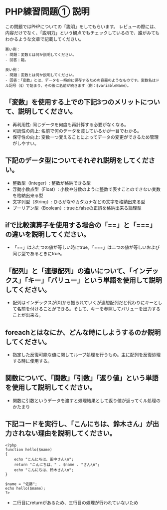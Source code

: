 # PHP練習問題① 説明
この問題ではPHPについての「説明」をしてもらいます。
レビューの際には、内容だけでなく、「説明力」という観点でもチェックしているので、誰がみてもわかるような文章で記載してください。

```
悪い例：
- 問題：変数とは何か説明してください。
- 回答：箱。

良い例：
- 問題：変数とは何か説明してください。
- 回答：「変数」とは、データを一時的に保存するための容器のようなものです。変数名はドル記号（$）で始まり、その後に名前が続きます（例：$variableName）。
```

## 「変数」を使用する上での下記3つのメリットについて、説明してください。
- 再利用性: 同じデータを何度も再計算する必要がなくなる。
- 可読性の向上: 名前で何のデータを渡しているかが一目でわかる。
- 保守性の向上: 変数一つ変えることによってデータの変更ができるため管理がしやすい。

## 下記のデータ型についてそれぞれ説明をしてください。
- 整数型（Integer）: 整数が格納できる型
- 浮動小数点型（Float）: 小数や分数のように整数で表すことのできない実数を格納出来る型
- 文字列型（String）: ひらがなやカタカナなどの文字を格納出来る型
- ブーリアン型（Boolean）: trueとfalseの正誤を格納出来る論理型

## ifで比較演算子を使用する場合の「==」と「===」の違いを説明してください。
- 「==」はふたつの値が等しい時にtrue。「===」は二つの値が等しいおよび同じ型であるときにtrue。

## 「配列」と「連想配列」の違いについて、「インデックス」「キー」「バリュー」という単語を使用して説明してください。
- 配列はインデックスが[0]から振られていくが連想配列だと代わりにキーとして名前を付けることができる。そして、キーを参照してバリューを出力することが出来る。

## foreachとはなにか、どんな時にしようするのか説明してください。
- 指定した反復可能な値に関してループ処理を行うもの。主に配列を反復処理する時に使用する。

## 関数について、「関数」「引数」「返り値」という単語を使用して説明してください。
- 関数に引数というデータを渡すと処理結果として返り値が返ってくル処理のかたまり

## 下記コードを実行し、「こんにちは、鈴木さん」が出力されない理由を説明してください。
```
<?php
function hello($name)
{
    echo "こんにちは、田中さん\n";
    return "こんにちは、" . $name . "さん\n";
    echo "こんにちは、鈴木さん\n";
}

$name = "佐藤";
echo hello($name);
?>
```
- 二行目にreturnがあるため、三行目の処理が行われていないため